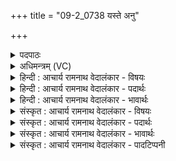 +++
title = "09-2_0738 यस्ते अनु"

+++
<details><summary>पदपाठः</summary>

यः꣢। ते꣣। अ꣡नु꣢꣯। स्व꣣धा꣢म्। स्व꣡। धा꣢म्। अ꣡स꣢꣯त्। सु꣣ते꣢। नि। य꣣च्छ। त꣢꣯न्व꣢म्। सः। त्वा꣣। ममत्तु। सोम्य। ७३८।
</details>

<details><summary>अधिमन्त्रम् (VC)</summary>

- इन्द्रः
- विश्वामित्रो गाथिनः
- गायत्री
- षड्जः
</details>

<details><summary>हिन्दी : आचार्य रामनाथ वेदालंकार - विषयः</summary>

अगले मन्त्र में पुनः आत्मा को सम्बोधन है।
</details>

<details><summary>हिन्दी : आचार्य रामनाथ वेदालंकार - पदार्थः</summary>

पदार्थान्वयभाषाः -  हे मेरे अन्तरात्मन्! (यः)जो ब्रह्मानन्दरस(ते)तेरी(स्वधाम् अनु)आनन्द-भोगेच्छा के अनुकूल(असत्)उत्पन्न हुआ है,उस ब्रह्मानन्द-रूप सोमरस के(सुते)अनुभव में आने पर,तू(तन्वम्)अपने शरीर को(नियच्छ)यम-नियम की रस्सियों से नियन्त्रित करते हुए चल। हे(सोम्य)सौम्य आत्मन्! (सः)वह ब्रह्मानन्द-रस(त्वा)तुझे(ममत्तु)हर्षित एवं तरङ्गित कर दे ॥२॥
</details>

<details><summary>हिन्दी : आचार्य रामनाथ वेदालंकार - भावार्थः</summary>

भावार्थभाषाः -  उपासना से जब ब्रह्मानन्द-रस आत्मा को प्राप्त होता है,तब शरीर के तथा मन,बुद्धि,प्राण,इन्द्रियों आदि के भी सब व्यवहार सात्त्विक हो जाते हैं ॥२॥
</details>

<details><summary>संस्कृत : आचार्य रामनाथ वेदालंकार - विषयः</summary>

अथ पुनरप्यात्मानं सम्बोधयति।
</details>

<details><summary>संस्कृत : आचार्य रामनाथ वेदालंकार - पदार्थः</summary>

पदार्थान्वयभाषाः -  हे मदीय अन्तरात्मन्! (यः)ब्रह्मानन्दरसः(ते)तव(स्वधाम् अनु)आनन्दभोगेच्छानुकूलम्(असत्)उत्पन्नोऽस्ति।[अस्तेर्लेटि रूपम्। यद्वृत्तनियोगान्निघाताभावः।]तस्मिन् ब्रह्मानन्दरूपे सोमरसे(सुते)अनुभूते सति,त्वम्(तन्वम्२)स्वकीयं शरीरम्(नियच्छ)यमनियमरज्जुभिः सन्नियन्त्रय चालय। हे(सोम्य३)सौम्य आत्मन्! (सः)ब्रह्मानन्दरसः(त्वा)त्वाम्(ममत्तु)हर्षयतु तरङ्गयतु च ॥२॥४
</details>

<details><summary>संस्कृत : आचार्य रामनाथ वेदालंकार - भावार्थः</summary>

भावार्थभाषाः -  उपासनया यदा ब्रह्मानन्दरस आत्मानं प्राप्नोति तदा शरीरस्य मनोबुद्धिप्राणेन्द्रियादीनां चापि सर्वे व्यवहाराः सात्त्विका एव जायन्ते ॥२॥
</details>

<details><summary>संस्कृत : आचार्य रामनाथ वेदालंकार - पादटिप्पनी</summary>

टिप्पणी:   १. ऋ० ३।५१।११, ‘सो॒म्य’ इत्यत्र ‘सोम्यम्’ इति पाठः। २. ‘छन्दस्युभयथा’ (अ० ६।४।८६) इति सूत्रस्थेन ‘तन्वादीनां छन्दसि बहुलम्’ इति वार्तिकवचनेनोवङो वैकल्पिकत्वं बोध्यम्—इति सामश्रमी। ३. सोम्य सौमार्ह—इति सा०। सोमानां स्वामिन् पते—इति वि०। ४. इममपि मन्त्रमृग्भाष्ये दयानन्दर्षी राजविषये व्याचष्टे।
</details>